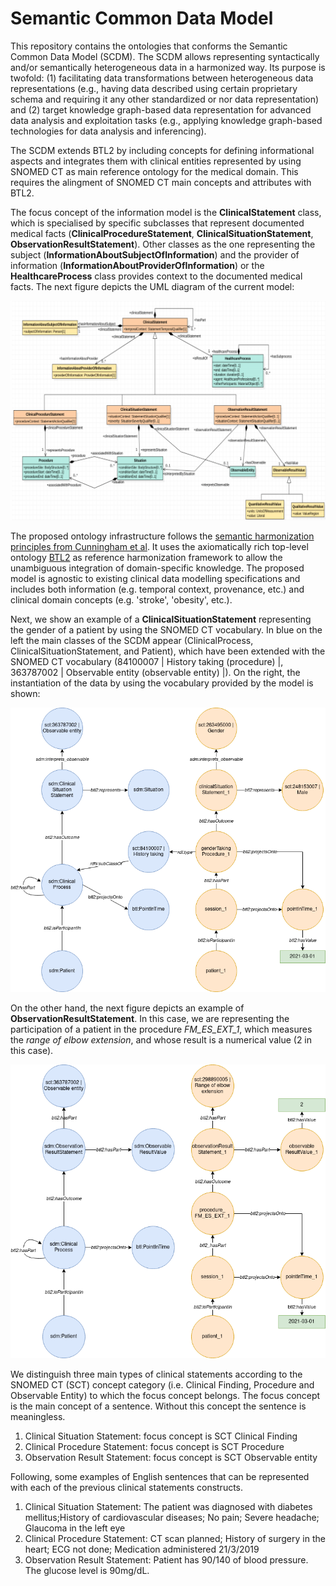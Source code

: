 # Semantic Common Data Model

This repository contains the ontologies that conforms the Semantic Common Data Model (SCDM). The SCDM allows representing syntactically and/or semantically heterogeneous data in a harmonized way. Its purpose is twofold: (1) facilitating data transformations between heterogeneous data representations (e.g., having data described using certain proprietary schema and requiring it any other standardized or nor data representation) and (2) target knowledge graph-based data representation for advanced data analysis and exploitation tasks (e.g., applying knowledge graph-based technologies for data analysis and inferencing).

The SCDM extends BTL2 by including concepts for defining informational aspects and integrates them with clinical entities represented by using SNOMED CT as main reference ontology for the medical domain. This requires the alingment of SNOMED CT main concepts and attributes with BTL2.

The focus concept of the information model is the **ClinicalStatement** class, which is specialised by specific subclasses that represent documented medical facts (**ClinicalProcedureStatement**, **ClinicalSituationStatement**, **ObservationResultStatement**). Other classes as the one representing the subject (**InformationAboutSubjectOfInformation**) and the provider of information (**InformationAboutProviderOfInformation**) or the **HealthcareProcess** class provides context to the documented medical facts. The next figure depicts the UML diagram of the current model:


![UML diagram](assets/umlModel.png "UML diagram of the Semantic Common Data Model.")

The proposed ontology infrastructure follows the [semantic harmonization principles from Cunningham et al](https://pubmed.ncbi.nlm.nih.gov/28269840/). It uses the axiomatically rich top-level ontology [BTL2](https://biotopontology.github.io/) as reference harmonization framework to allow the unambiguous integration of domain-specific knowledge. The proposed model is agnostic to existing clinical data modelling specifications and includes both information (e.g. temporal context, provenance, etc.) and clinical domain concepts (e.g. 'stroke', 'obesity', etc.).

Next, we show an example of a **ClinicalSituationStatement** representing the gender of a patient by using the SNOMED CT vocabulary. In blue on the left the main classes of the SCDM appear (ClinicalProcess, ClinicalSituationStatement, and Patient), which have been extended with the SNOMED CT vocabulary (84100007 | History taking (procedure) |, 363787002 | Observable entity (observable entity) |). On the right, the instantiation of the data by using the vocabulary provided by the model is shown:

![example of clinical situation statement](assets/clinical_situation_statement.png "Clinical situation statement representing the gender of a patient.")

On the other hand, the next figure depicts an example of **ObservationResultStatement**. In this case, we are representing the participation of a patient in the procedure *FM_ES_EXT_1*, which measures the *range of elbow extension*, and whose result is a numerical value (2 in this case).

![example of observation result statement](assets/observation_result_statement.png "Observation result statement representing the gender of a patient.")

We distinguish three main types of clinical statements according to the SNOMED CT (SCT) concept category (i.e. Clinical Finding, Procedure and Observable Entity) to which the focus concept belongs.
The focus concept is the main concept of a sentence. Without this concept the sentence is meaningless.

1. Clinical Situation Statement: focus concept is SCT Clinical Finding
2. Clinical Procedure Statement: focus concept is SCT Procedure
3. Observation Result Statement: focus concept is SCT Observable entity

Following, some examples of English sentences that can be represented with each of the previous clinical statements constructs.

1. Clinical Situation Statement: The patient was diagnosed with diabetes mellitus;History of cardiovascular diseases; No pain; Severe headache; Glaucoma in the left eye
2. Clinical Procedure Statement: CT scan planned; History of surgery in the heart; ECG not done; Medication administered 21/3/2019
3. Observation Result Statement: Patient has 90/140 of blood pressure. The glucose level is 90mg/dL.
